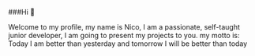 ###Hi 👋

Welcome to my profile, my name is Nico, I am a passionate, self-taught junior developer, I am going to present my projects to you. my motto is:
Today I am better than yesterday and tomorrow I will be better than today

<!--
**Nicobogado12/Nicobogado12** is a ✨ _special_ ✨ repository because its `README.md` (this file) appears on your GitHub profile.

Here are some ideas to get you started:

- 🔭 I’m currently working on ...
- 🌱 I’m currently learning ...
- 👯 I’m looking to collaborate on ...
- 🤔 I’m looking for help with ...
- 💬 Ask me about ...
- 📫 How to reach me: ...
- 😄 Pronouns: ...
- ⚡ Fun fact: ...
-->
